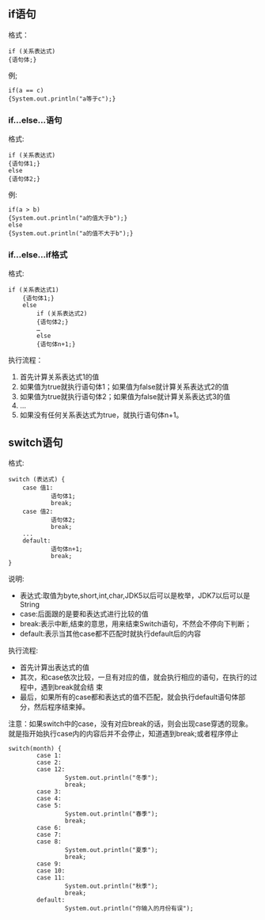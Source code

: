 ## if语句

格式： 

    if (关系表达式)  
    {语句体;}

例;

    if(a == c)
    {System.out.println("a等于c");}


### if...else...语句

格式:

    if (关系表达式) 
    {语句体1;} 
    else 
    {语句体2;}

例:

    if(a > b)
    {System.out.println("a的值大于b");} 
    else 
    {System.out.println("a的值不大于b");}


### if...else...if格式

格式:

    if (关系表达式1) 
        {语句体1;} 
        else 
            if (关系表达式2) 
            {语句体2;}
            …
            else 
            {语句体n+1;}



执行流程：

1. 首先计算关系表达式1的值
2. 如果值为true就执行语句体1；如果值为false就计算关系表达式2的值
3. 如果值为true就执行语句体2；如果值为false就计算关系表达式3的值
4. …
5. 如果没有任何关系表达式为true，就执行语句体n+1。



  
## switch语句

格式:

    switch (表达式) {
        case 值1:
                语句体1;
                break;
        case 值2:
                语句体2;
                break;
        ...
        default:
                语句体n+1;
                break;
    }



说明:

* 表达式:取值为byte,short,int,char,JDK5以后可以是枚举，JDK7以后可以是String
* case:后面跟的是要和表达式进行比较的值
* break:表示中断,结束的意思，用来结束Switch语句，不然会不停向下判断；
* default:表示当其他case都不匹配时就执行default后的内容


执行流程:

* 首先计算出表达式的值
* 其次，和case依次比较，一旦有对应的值，就会执行相应的语句，在执行的过程中，遇到break就会结
束
* 最后，如果所有的case都和表达式的值不匹配，就会执行default语句体部分，然后程序结束掉。

注意：如果switch中的case，没有对应break的话，则会出现case穿透的现象。就是指开始执行case内的内容后并不会停止，知道遇到break;或者程序停止

    switch(month) {
            case 1:
            case 2:
            case 12:
                    System.out.println("冬季");
                    break;
            case 3:
            case 4: 
            case 5:
                    System.out.println("春季");
                    break;
            case 6:
            case 7:
            case 8:
                    System.out.println("夏季");
                    break;
            case 9:
            case 10:
            case 11:
                    System.out.println("秋季");
                    break;
            default:
                    System.out.println("你输入的月份有误");